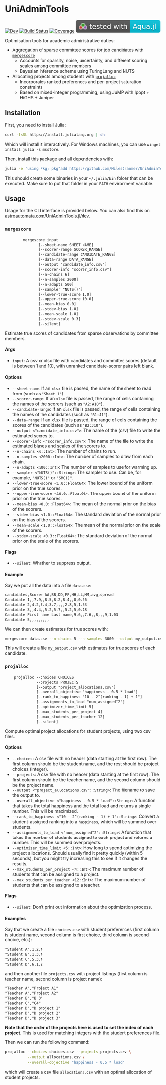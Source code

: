 # UniAdminTools

[![Dev](https://img.shields.io/badge/docs-dev-blue.svg)](https://MilesCranmer.github.io/UniAdminTools.jl/dev/)
[![Build Status](https://github.com/MilesCranmer/UniAdminTools.jl/actions/workflows/CI.yml/badge.svg?branch=master)](https://github.com/MilesCranmer/UniAdminTools.jl/actions/workflows/CI.yml?query=branch%3Amaster)
[![Coverage](https://coveralls.io/repos/github/MilesCranmer/UniAdminTools.jl/badge.svg?branch=master)](https://coveralls.io/github/MilesCranmer/UniAdminTools.jl?branch=master)
[![Aqua](https://raw.githubusercontent.com/JuliaTesting/Aqua.jl/master/badge.svg)](https://github.com/JuliaTesting/Aqua.jl)

Optimisation tools for academic administrative duties:

- Aggregation of sparse committee scores for job candidates with [`mergescore`](#mergescore)
  - Accounts for sparsity, noise, uncertainty, and different scoring scales among committee members
  - Bayesian inference scheme using TuringLang and NUTS
- Allocating projects among students with [`projalloc`](#projalloc)
  - Incorporates ranked preferences and per-project saturation constraints
  - Based on mixed-integer programming, using JuMP with Ipopt + HiGHS + Juniper

## Installation

First, you need to install Julia:

```bash
curl -fsSL https://install.julialang.org | sh
```

Which will install it interactively. For Windows machines, you can use `winget install julia -s msstore`.

Then, install this package and all dependencies with:

```bash
julia -e 'using Pkg; pkg"add https://github.com/MilesCranmer/UniAdminTools.jl"'
```

This should create some binaries in your `~/.julia/bin` folder that can be executed.
Make sure to put that folder in your `PATH` environment variable.

## Usage

Usage for the CLI interface is provided below. You can also find this 
on [astroautomata.com/UniAdminTools.jl/dev](https://astroautomata.com/UniAdminTools.jl/dev/).

### `mergescore`

```text
        mergescore input
               [--sheet-name SHEET_NAME]
               [--scorer-range SCORER_RANGE]
               [--candidate-range CANDIDATE_RANGE]
               [--data-range DATA_RANGE]
               [--output "candidate_info.csv"]
               [--scorer-info "scorer_info.csv"]
               [--n-chains 6]
               [--n-samples 2000]
               [--n-adapts 500]
               [--sampler "NUTS()"]
               [--lower-true-score 1.0]
               [--upper-true-score 10.0]
               [--mean-bias 0.0]
               [--stdev-bias 1.0]
               [--mean-scale 1.0]
               [--stdev-scale 0.3]
               [--silent]
```

Estimate true scores of candidates from sparse observations by committee members.

#### Args

- `input`: A csv or xlsx file with candidates and committee scores (default is between 1 and 10), with
    unranked candidate-scorer pairs left blank.

#### Options

- `--sheet-name`: If an `xlsx` file is passed, the name of the sheet to read from (such as `"Sheet 1"`).
- `--scorer-range`: If an `xlsx` file is passed, the range of cells containing the names of the scorers
    (such as `"A2:A10"`).
- `--candidate-range`: If an `xlsx` file is passed, the range of cells containing the names of the candidates
    (such as `"B1:J1"`).
- `--data-range`: If an `xlsx` file is passed, the range of cells containing the scores of the candidates
    (such as `"B2:J10"`).
- `--output <"candidate_info.csv">`: The name of the (csv) file to write the estimated scores to.
- `--scorer-info <"scorer_info.csv">`: The name of the file to write the estimated biases and scales of the scorers to.
- `--n-chains <6::Int>`: The number of chains to run.
- `--n-samples <2000::Int>`: The number of samples to draw from each chain.
- `--n-adapts <500::Int>`: The number of samples to use for warming up.
- `--sampler <"NUTS()"::String>`: The sampler to use. Can be, for example, `"NUTS()"` or `"SMC()"`.
- `--lower-true-score <1.0::Float64>`: The lower bound of the uniform prior on the true scores.
- `--upper-true-score <10.0::Float64>`: The upper bound of the uniform prior on the true scores.
- `--mean-bias <0.0::Float64>`: The mean of the normal prior on the bias of the scorers.
- `--stdev-bias <1.0::Float64>`: The standard deviation of the normal prior on the bias of the scorers.
- `--mean-scale <1.0::Float64>`: The mean of the normal prior on the scale of the scorers.
- `--stdev-scale <0.3::Float64>`: The standard deviation of the normal prior on the scale of the scorers.

#### Flags

- `--silent`: Whether to suppress output.

#### Example

Say we put all the data into a file `data.csv`:

```csv
candidates,Scorer AA,BB,DD,FF,HH,LL,MM,avg,spread
Candidate 1,,7.9,,8.5,8.2,8.4,,8,0.26
Candidate 2,4.2,7.4,3.7,,,,2.8,5,1.63
Candidate 3,,4.4,,5.2,5.7,,5.2,5,0.48
Candidate First name Last name,9.6,,7.6,,8,,,9,1.03
Candidate 5,,,,,,,,,
```

We can then create estimates for true scores with:

```bash
mergescore data.csv --n-chains 5 --n-samples 3000 --output my_output.csv
```

This will create a file `my_output.csv` with estimates for true
scores of each candidate.

### `projalloc`

```text
    projalloc --choices CHOICES
              --projects PROJECTS
              [--output "project_allocations.csv"]
              [--overall_objective "happiness - 0.5 * load"]
              [--rank_to_happiness "10 - 2^(ranking - 1) + 1"]
              [--assignments_to_load "num_assigned^2"]
              [--optimizer_time_limit 5]
              [--max_students_per_project 4]
              [--max_students_per_teacher 12]
              [--silent]
```

Compute optimal project allocations for student projects, using two csv files.

#### Options

- `--choices`: A csv file with no header (data starting at the first row). The first column
   should be the student name, and the rest should be project choices (integer).
- `--projects`: A csv file with no header (data starting at the first row). The first column
   should be the teacher name, and the second column should be the project name.
- `--output <"project_allocations.csv"::String>`: The filename to save the output to.
- `--overall_objective <"happiness - 0.5 * load"::String>`: A function that takes the total happiness and the total
    load and returns a single number. This will be maximized.
- `--rank_to_happiness <"10 - 2^(ranking - 1) + 1"::String>`: Convert a student-assigned ranking into a `happiness`,
    which will be summed over students.
- `--assignments_to_load <"num_assigned^2"::String>`: A function that takes the number of students assigned
    to each project and returns a number. This will be summed over projects.
- `--optimizer_time_limit <5::Int>`: How long to spend optimizing the project allocations.
    Should usually find it pretty quickly (within 5 seconds), but you might try increasing
    this to see if it changes the results.
- `--max_students_per_project <4::Int>`: The maximum number of students that can be assigned to a project.
- `--max_students_per_teacher <12::Int>`: The maximum number of students that can be assigned to a teacher.

#### Flags

- `--silent`: Don't print out information about the optimization process.

#### Examples

Say that we create a file `choices.csv` with student preferences (first column is student name,
second column is first choice, third column is second choice, etc.):

```csv
"Student A",1,2,4
"Student B",1,3,4
"Student C",5,3,4
"Student D",6,1,2
```

and then another file `projects.csv` with project listings (first column is teacher name,
second column is project name):

```csv
"Teacher A","Project A1"
"Teacher A","Project A2"
"Teacher B","B 3"
"Teacher C","C4"
"Teacher D","D project 1"
"Teacher D","D project 2"
"Teacher D","D project 3"
```

**Note that the order of the projects here is used to set the index
of each project**. This is used for matching integers with the student preferences file.

Then we can run the following command:

```bash
projalloc --choices choices.csv --projects projects.csv \
          --output allocations.csv \
          --overall-objective "happiness - 0.5 * load"
```

which will create a csv file `allocations.csv` with
an optimal allocation of student projects.

